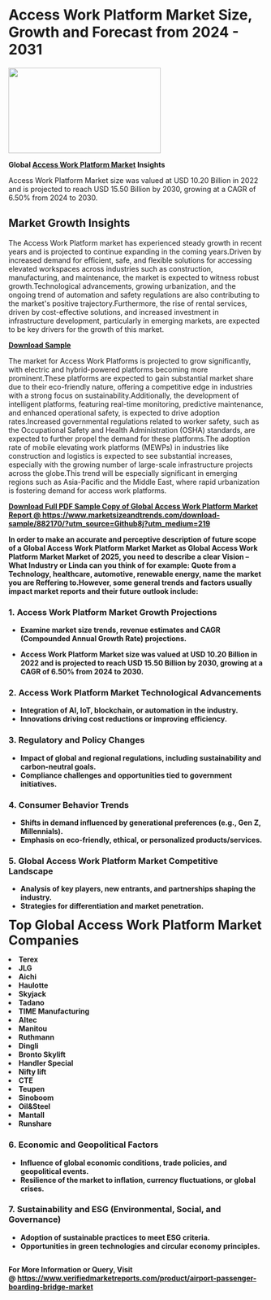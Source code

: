 <H1>Access Work Platform Market Size, Growth and Forecast from 2024 - 2031</H1><img class="aligncenter size-medium wp-image-584254" src="https://thirdeyenews.in/wp-content/uploads/2024/09/Global-Market-Research-300x168.jpeg" alt="" width="300" height="168" /><p><strong>Global&nbsp;<a href="https://www.marketsizeandtrends.com/download-sample/882170/?utm_source=Github8j?utm_medium=219">Access Work Platform Market</a> Insights</strong></p><p>Access Work Platform Market size was valued at USD 10.20 Billion in 2022 and is projected to reach USD 15.50 Billion by 2030, growing at a CAGR of 6.50% from 2024 to 2030.</p><p><h2>Market Growth Insights</h2> <p>The Access Work Platform market has experienced steady growth in recent years and is projected to continue expanding in the coming years.Driven by increased demand for efficient, safe, and flexible solutions for accessing elevated workspaces across industries such as construction, manufacturing, and maintenance, the market is expected to witness robust growth.Technological advancements, growing urbanization, and the ongoing trend of automation and safety regulations are also contributing to the market's positive trajectory.Furthermore, the rise of rental services, driven by cost-effective solutions, and increased investment in infrastructure development, particularly in emerging markets, are expected to be key drivers for the growth of this market.</p> <p><strong><a href="#">Download Sample</a></strong></p> <p>The market for Access Work Platforms is projected to grow significantly, with electric and hybrid-powered platforms becoming more prominent.These platforms are expected to gain substantial market share due to their eco-friendly nature, offering a competitive edge in industries with a strong focus on sustainability.Additionally, the development of intelligent platforms, featuring real-time monitoring, predictive maintenance, and enhanced operational safety, is expected to drive adoption rates.Increased governmental regulations related to worker safety, such as the Occupational Safety and Health Administration (OSHA) standards, are expected to further propel the demand for these platforms.The adoption rate of mobile elevating work platforms (MEWPs) in industries like construction and logistics is expected to see substantial increases, especially with the growing number of large-scale infrastructure projects across the globe.This trend will be especially significant in emerging regions such as Asia-Pacific and the Middle East, where rapid urbanization is fostering demand for access work platforms.<p><strong><a href="#"></p><p><span class=""><strong>Download Full PDF Sample Copy of Global Access Work Platform Market Report</strong> @ <a href="https://www.marketsizeandtrends.com/download-sample/882170/?utm_source=Github8j?utm_medium=219" target="_blank">https://www.marketsizeandtrends.com/download-sample/882170/?utm_source=Github8j?utm_medium=219</a></span></p><p>In order to make an accurate and perceptive description of future scope of a Global&nbsp;Access Work Platform Market Market as Global&nbsp;Access Work Platform Market Market of 2025, you need to describe a clear Vision &ndash; What Industry or Linda can you think of for example: Quote from a Technology, healthcare, automotive, renewable energy, name the market you are Reffering to.However, some general trends and factors usually impact market reports and their future outlook include:</p><h3>1.&nbsp;<strong>Access Work Platform Market Growth Projections</strong></h3><ul><li>Examine market size trends, revenue estimates and CAGR (Compounded Annual Growth Rate) projections.</li><li><p>Access Work Platform Market size was valued at USD 10.20 Billion in 2022 and is projected to reach USD 15.50 Billion by 2030, growing at a CAGR of 6.50% from 2024 to 2030.</p></li></ul><h3>2.&nbsp;<strong>Access Work Platform Market Technological Advancements</strong></h3><ul><li>Integration of AI, IoT, blockchain, or automation in the industry.</li><li>Innovations driving cost reductions or improving efficiency.</li></ul><h3>3.&nbsp;<strong>Regulatory and Policy Changes</strong></h3><ul><li>Impact of global and regional regulations, including sustainability and carbon-neutral goals.</li><li>Compliance challenges and opportunities tied to government initiatives.</li></ul><h3>4.&nbsp;<strong>Consumer Behavior Trends</strong></h3><ul><li>Shifts in demand influenced by generational preferences (e.g., Gen Z, Millennials).</li><li>Emphasis on eco-friendly, ethical, or personalized products/services.</li></ul><h3>5.&nbsp;<strong>Global Access Work Platform Market Competitive Landscape</strong></h3><ul><li>Analysis of key players, new entrants, and partnerships shaping the industry.</li><li>Strategies for differentiation and market penetration.</li></ul><p data-pm-slice="1 1 []"><span style="color: inherit; font-family: inherit; font-size: 25px;">Top Global Access Work Platform Market Companies</span></p><div class="" data-test-id=""><p><li>Terex</li><li> JLG</li><li> Aichi</li><li> Haulotte</li><li> Skyjack</li><li> Tadano</li><li> TIME Manufacturing</li><li> Altec</li><li> Manitou</li><li> Ruthmann</li><li> Dingli</li><li> Bronto Skylift</li><li> Handler Special</li><li> Nifty lift</li><li> CTE</li><li> Teupen</li><li> Sinoboom</li><li> Oil&Steel</li><li> Mantall</li><li> Runshare</li></p></div><h3>6.&nbsp;<strong>Economic and Geopolitical Factors</strong></h3><ul><li>Influence of global economic conditions, trade policies, and geopolitical events.</li><li>Resilience of the market to inflation, currency fluctuations, or global crises.</li></ul><h3>7.&nbsp;<strong>Sustainability and ESG (Environmental, Social, and Governance)</strong></h3><ul><li>Adoption of sustainable practices to meet ESG criteria.</li><li>Opportunities in green technologies and circular economy principles.</li></ul><h2><strong style="font-size: 14px;">For More Information or Query, Visit @&nbsp;</strong><a style="background-color: #ffffff; font-size: 14px;" href="https://www.marketsizeandtrends.com/report/access-work-platform-market/" target="_blank">https://www.verifiedmarketreports.com/product/airport-passenger-boarding-bridge-market</a></h2>